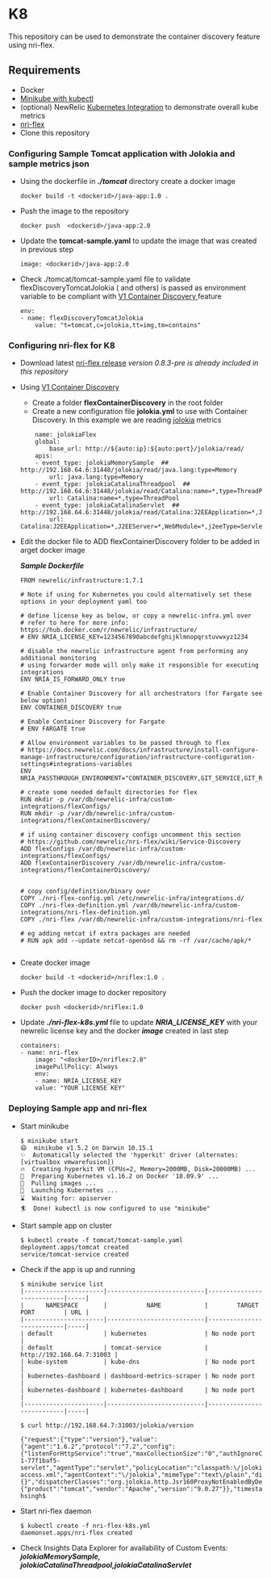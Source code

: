 # K8

This repository can be used to demonstrate the container discovery feature using nri-flex. 

## Requirements

- Docker 
- [Minikube with kubectl](https://kubernetes.io/docs/tasks/tools/install-minikube/) 
- (optional) NewRelic [Kubernetes Integration](https://docs.newrelic.com/docs/integrations/kubernetes-integration/installation/kubernetes-installation-configuration) to demonstrate overall kube metrics 
- [nri-flex](https://github.com/newrelic/nri-flex)
- Clone this repository

### Configuring Sample Tomcat application with Jolokia and sample metrics json 

* Using the dockerfile in ***./tomcat*** directory create a docker image
  ```
  docker build -t <dockerid>/java-app:1.0 .
  ```

* Push the image to the repository 
    ```
    docker push  <dockerid>/java-app:2.0
    ```

* Update the **tomcat-sample.yaml** to update the image that was created in previous step
    ```
    image: <dockerid>/java-app:2.0
    ```

*  Check ./tomcat/tomcat-sample.yaml file to validate flexDiscoveryTomcatJolokia ( and others) is passed as environment variable to be compliant with [V1 Container Discovery ](https://github.com/newrelic/nri-flex/wiki/Service-Discovery#v1-container-discovery) feature

    ```
    env:
    - name: flexDiscoveryTomcatJolokia
        value: "t=tomcat,c=jolokia,tt=img,tm=contains"
    ```

### Configuring nri-flex for K8

* Download latest [nri-flex release](https://github.com/newrelic/nri-flex/releases) *version 0.8.3-pre is already included in this repository*

* Using [V1 Container Discovery ](https://github.com/newrelic/nri-flex/wiki/Service-Discovery#v1-container-discovery)
    * Create a folder **flexContainerDiscovery** in the root folder
    * Create a new configuration file **jolokia.yml** to use with Container Discovery. In this example we are reading [jolokia](https://jolokia.org/index.html) metrics 
    
    ```
        name: jolokiaFlex
        global:
            base_url: http://${auto:ip}:${auto:port}/jolokia/read/
        apis: 
        - event_type: jolokiaMemorySample  ## http://192.168.64.6:31448/jolokia/read/java.lang:type=Memory
            url: java.lang:type=Memory
        - event_type: jolokiaCatalinaThreadpool  ##  http://192.168.64.6:31448/jolokia/read/Catalina:name=*,type=ThreadPool
            url: Catalina:name=*,type=ThreadPool
        - event_type: jolokiaCatalinaServlet  ## http://192.168.64.6:31448/jolokia/read/Catalina:J2EEApplication=*,J2EEServer=*,WebModule=*,j2eeType=Servlet,name=*
            url: Catalina:J2EEApplication=*,J2EEServer=*,WebModule=*,j2eeType=Servlet,name=*
    ```

* Edit the docker file to ADD flexContainerDiscovery folder to be added in arget docker image 
        
    ***Sample Dockerfile***

    ```
    FROM newrelic/infrastructure:1.7.1

    # Note if using for Kubernetes you could alternatively set these options in your deployment yaml too

    # define license key as below, or copy a newrelic-infra.yml over
    # refer to here for more info: https://hub.docker.com/r/newrelic/infrastructure/
    # ENV NRIA_LICENSE_KEY=1234567890abcdefghijklmnopqrstuvwxyz1234

    # disable the newrelic infrastructure agent from performing any additional monitoring
    # using forwarder mode will only make it responsible for executing integrations
    ENV NRIA_IS_FORWARD_ONLY true

    # Enable Container Discovery for all orchestrators (for Fargate see below option)
    ENV CONTAINER_DISCOVERY true

    # Enable Container Discovery for Fargate
    # ENV FARGATE true

    # Allow environment variables to be passed through to flex
    # https://docs.newrelic.com/docs/infrastructure/install-configure-manage-infrastructure/configuration/infrastructure-configuration-settings#integrations-variables
    ENV NRIA_PASSTHROUGH_ENVIRONMENT="CONTAINER_DISCOVERY,GIT_SERVICE,GIT_REPO,GIT_TOKEN,GIT_USER,INSIGHTS_API_KEY,INSIGHTS_URL,EVENT_LIMIT,FARGATE,METRIC_API_URL,METRIC_API_KEY"

    # create some needed default directories for flex
    RUN mkdir -p /var/db/newrelic-infra/custom-integrations/flexConfigs/
    RUN mkdir -p /var/db/newrelic-infra/custom-integrations/flexContainerDiscovery/

    # if using container discovery configs uncomment this section
    # https://github.com/newrelic/nri-flex/wiki/Service-Discovery
    ADD flexConfigs /var/db/newrelic-infra/custom-integrations/flexConfigs/
    ADD flexContainerDiscovery /var/db/newrelic-infra/custom-integrations/flexContainerDiscovery/


    # copy config/definition/binary over
    COPY ./nri-flex-config.yml /etc/newrelic-infra/integrations.d/
    COPY ./nri-flex-definition.yml /var/db/newrelic-infra/custom-integrations/nri-flex-definition.yml
    COPY ./nri-flex /var/db/newrelic-infra/custom-integrations/nri-flex

    # eg adding netcat if extra packages are needed
    # RUN apk add --update netcat-openbsd && rm -rf /var/cache/apk/*


    ```

* Create docker image 
        
    ```
    docker build -t <dockerid>/nriflex:1.0 .
    ```

* Push the docker image to docker repository
        
    ```
    docker push <dockerid>/nriflex:1.0
    ```


* Update ***./nri-flex-k8s.yml*** file to update ***NRIA_LICENSE_KEY*** with your newrelic license key and the docker ***image***  created in last step

    ```
    containers:
    - name: nri-flex
        image: "<dockerID>/nriflex:2.0"
        imagePullPolicy: Always
        env:
        - name: NRIA_LICENSE_KEY
        value: "YOUR LICENSE KEY"
    ```



### Deploying Sample app and nri-flex


* Start minikube 

    ```
    $ minikube start
    😄  minikube v1.5.2 on Darwin 10.15.1
    ✨  Automatically selected the 'hyperkit' driver (alternates: [virtualbox vmwarefusion])
    🔥  Creating hyperkit VM (CPUs=2, Memory=2000MB, Disk=20000MB) ...
    🐳  Preparing Kubernetes v1.16.2 on Docker '18.09.9' ...
    🚜  Pulling images ...
    🚀  Launching Kubernetes ... 
    ⌛  Waiting for: apiserver
    🏄  Done! kubectl is now configured to use "minikube"
    ```

* Start sample app on cluster 

    ```
   $ kubectl create -f tomcat/tomcat-sample.yaml
    deployment.apps/tomcat created
    service/tomcat-service created
    ```
* Check if the app is up and running
    ```
    $ minikube service list
    |----------------------|---------------------------|---------------------------|-----|
    |      NAMESPACE       |           NAME            |        TARGET PORT        | URL |
    |----------------------|---------------------------|---------------------------|-----|
    | default              | kubernetes                | No node port              |
    | default              | tomcat-service            | http://192.168.64.7:31003 |
    | kube-system          | kube-dns                  | No node port              |
    | kubernetes-dashboard | dashboard-metrics-scraper | No node port              |
    | kubernetes-dashboard | kubernetes-dashboard      | No node port              |
    |----------------------|---------------------------|---------------------------|-----|
    
    $ curl http://192.168.64.7:31003/jolokia/version

    {"request":{"type":"version"},"value":{"agent":"1.6.2","protocol":"7.2","config":{"listenForHttpService":"true","maxCollectionSize":"0","authIgnoreCerts":"false","agentId":"172.17.0.7-1-77f1baf5-servlet","agentType":"servlet","policyLocation":"classpath:\/jolokia-access.xml","agentContext":"\/jolokia","mimeType":"text\/plain","discoveryEnabled":"false","streaming":"true","historyMaxEntries":"10","allowDnsReverseLookup":"true","maxObjects":"0","debug":"false","serializeException":"false","detectorOptions":"{}","dispatcherClasses":"org.jolokia.http.Jsr160ProxyNotEnabledByDefaultAnymoreDispatcher","maxDepth":"15","authMode":"basic","authMatch":"any","canonicalNaming":"true","allowErrorDetails":"true","realm":"jolokia","includeStackTrace":"true","useRestrictorService":"false","debugMaxEntries":"100"},"info":{"product":"tomcat","vendor":"Apache","version":"9.0.27"}},"timestamp":1574190262,"status":200}C02WXBLUJG5J:k8 hsingh$ 
    ```
* Start nri-flex daemon
    ```
    $ kubectl create -f nri-flex-k8s.yml
    daemonset.apps/nri-flex created
    ```

* Check Insights Data Explorer for availability of Custom Events: ***jolokiaMemorySample, jolokiaCatalinaThreadpool,jolokiaCatalinaServlet***


